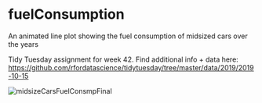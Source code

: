 # fuelConsumption
An animated line plot showing the fuel consumption of midsized cars over the years

Tidy Tuesday assignment for week 42. Find additional info + data here: https://github.com/rfordatascience/tidytuesday/tree/master/data/2019/2019-10-15


![midsizeCarsFuelConsmpFinal](https://user-images.githubusercontent.com/6195751/66929601-ff642280-f03b-11e9-813f-9fb84ab195e3.gif)
